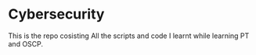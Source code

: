 # Cybersecurity

This is the repo cosisting All the scripts and code I learnt while learning PT and OSCP.
